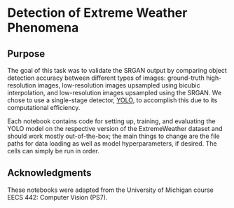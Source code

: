 # Detection of Extreme Weather Phenomena

## Purpose
The goal of this task was to validate the SRGAN output by comparing object detection accuracy between different types of images: ground-truth high-resolution images, low-resolution images upsampled using bicubic interpolation, and low-resolution images upsampled using the SRGAN. We chose to use a single-stage detector, [YOLO](https://arxiv.org/abs/1506.02640), to accomplish this due to its computational efficiency.

Each notebook contains code for setting up, training, and evaluating the YOLO model on the respective version of the ExtremeWeather dataset and should work mostly out-of-the-box; the main things to change are the file paths for data loading as well as model hyperparameters, if desired. The cells can simply be run in order.

## Acknowledgments 
These notebooks were adapted from the University of Michigan course EECS 442: Computer Vision (PS7). 
